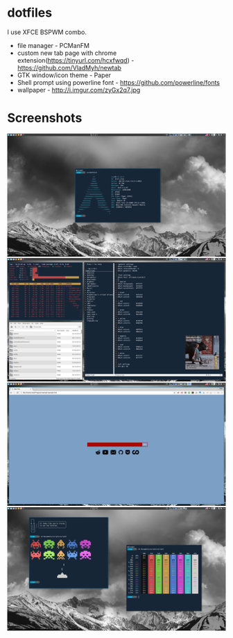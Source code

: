 # dotfiles

I use XFCE BSPWM combo.

* file manager - PCManFM
* custom new tab page with chrome extension(https://tinyurl.com/hcxfwqd) - https://github.com/VladMyh/newtab
* GTK window/icon theme - Paper
* Shell prompt using powerline font - https://github.com/powerline/fonts
* wallpaper - http://i.imgur.com/zyGx2q7.jpg

# Screenshots
![Preview](screenshots/Screenshot_1.png)
![Preview](screenshots/Screenshot_2.png)
![Preview](screenshots/Screenshot_3.png)
![Preview](screenshots/Screenshot_4.png)
